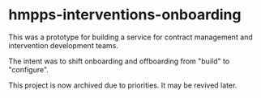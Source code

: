 # hmpps-interventions-onboarding

This was a prototype for building a service for contract management and intervention development teams.

The intent was to shift onboarding and offboarding from "build" to "configure".


This project is now archived due to priorities.
It may be revived later.
